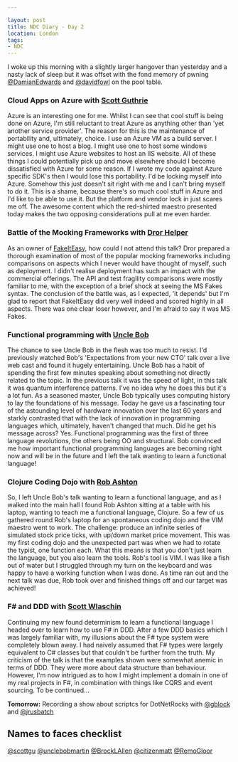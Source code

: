 ```yaml
---

layout: post
title: NDC Diary - Day 2
location: London
tags:
- NDC
---
```


I woke up this morning with a slightly larger hangover than yesterday and a nasty lack of sleep but it was offset with the fond memory of pwning [@DamianEdwards](https://twitter.com/DamianEdwards) and [@davidfowl](https://twitter.com/davidfowl) on the pool table.

### Cloud Apps on Azure with [Scott Guthrie](https://twitter.com/scottgu)

Azure is an interesting one for me. Whilst I can see that cool stuff is being done on Azure, I'm still reluctant to treat Azure as anything other than 'yet another service provider'. The reason for this is the maintenance of portability and, ultimately, choice. I use an Azure VM as a build server. I might use one to host a blog. I might use one to host some windows services. I might use Azure websites to host an IIS website. All of these things I could potentially pick up and move elsewhere should I become dissatisfied with Azure for some reason. If I wrote my code against Azure specific SDK's then I would lose this portability. I'd be locking myself into Azure. Somehow this just doesn't sit right with me and I can't bring myself to do it. This is a shame, because there's so much cool stuff in Azure and I'd like to be able to use it. But the platform and vendor lock in just scares me off. The awesome content which the red-shirted maestro presented today makes the two opposing considerations pull at me even harder.

<!--excerpt-->

### Battle of the Mocking Frameworks with [Dror Helper](https://twitter.com/dhelper)

As an owner of [FakeItEasy](http://fakeiteasy.github.io/), how could I not attend this talk? Dror prepared a thorough examination of most of the popular mocking frameworks including comparisons on aspects which I never would have thought of myself, such as deployment. I didn't realise deployment has such an impact with the commercial offerings. The API and test fragility comparisons were mostly familiar to me, with the exception of a brief shock at seeing the MS Fakes syntax. The conclusion of the battle was, as I expected, 'it depends' but I'm glad to report that FakeItEasy did very well indeed and scored highly in all aspects. There was one clear loser however, and I'm afraid to say it was MS Fakes.

### Functional programming with [Uncle Bob](https://twitter.com/unclebobmartin)

The chance to see Uncle Bob in the flesh was too much to resist. I'd previously watched Bob's 'Expectations from your new CTO' talk over a live web cast and found it hugely entertaining. Uncle Bob has a habit of spending the first few minutes speaking about something not directly related to the topic. In the previous talk it was the speed of light, in this talk it was quantum interference patterns. I've no idea why he does this but it's a lot fun. As a seasoned master, Uncle Bob typically uses computing history to lay the foundations of his message. Today he gave us a fascinating tour of the astounding level of hardware innovation over the last 60 years and starkly contrasted that with the lack of innovation in programming languages which, ultimately, haven't changed that much. Did he get his message across? Yes. Functional programming was the first of three language revolutions, the others being OO and structural. Bob convinced me how important functional programming languages are becoming right now and will be in the future and I left the talk wanting to learn a functional language!

### Clojure Coding Dojo with [Rob Ashton](https://twitter.com/RobAshton)

So, I left Uncle Bob's talk wanting to learn a functional language, and as I walked into the main hall I found Rob Ashton sitting at a table with his laptop, wanting to teach me a functional language, Clojure. So a few of us gathered round Rob's laptop for an spontaneous coding dojo and the VIM maestro went to work. The challenge: produce an infinite series of simulated stock price ticks, with up/down market price movement. This was my first coding dojo and the unexpected part was when we had to rotate the typist, one function each. What this means is that you don't just learn the language, but you also learn the tools. Rob's tool is VIM. I was like a fish out of water but I struggled through my turn on the keyboard and was happy to have a working function when I was done. As time ran out and the next talk was due, Rob took over and finished things off and our target was achieved!

### F# and DDD with [Scott Wlaschin](https://twitter.com/ScottWlaschin)

Continuing my new found determinism to learn a functional language I headed over to learn how to use F# in DDD. After a few DDD basics which I was largely familiar with, my illusions about the F# type system were completely blown away. I had naively assumed that F# types were largely equivalent to C# classes but that couldn't be further from the truth. My criticism of the talk is that the examples shown were somewhat anemic in terms of DDD. They were more about data structure than behaviour. However, I'm now intrigued as to how I might implement a domain in one of my real projects in F#, in combination with things like CQRS and event sourcing. To be continued...
 
**Tomorrow:** Recording a show about scriptcs for DotNetRocks with [@gblock](https://twitter.com/gblock) and [@jrusbatch](https://twitter.com/jrusbatch)

## Names to faces checklist

[@scottgu](https://twitter.com/scottgu) [@unclebobmartin](https://twitter.com/unclebobmartin) [@BrockLAllen](https://twitter.com/BrockLAllen) [@citizenmatt](https://twitter.com/citizenmatt) [@RemoGloor](https://twitter.com/RemoGloor)